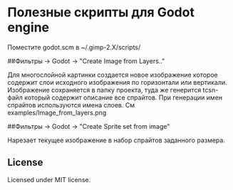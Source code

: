 # Полезные скрипты для Godot engine

Поместите godot.scm в ~/.gimp-2.X/scripts/ 


##Фильтры -> Godot -> "Create Image from Layers.."

Для многослойной картинки создается новое изображение
которое содержит слои исходного изображения по горизонтали или вертикали.
Изображение сохраняется в папку проекта, туда же генерится tcsn-файл
который содержит описание все спрайтов. При генерации имен спрайтов используются имена слоев.
См examples/Image_from_layers.png

##Фильтры -> Godot -> "Create Sprite set from image"

Нарезает текущее изображение в набор спрайтов заданного размера.



## License

Licensed under MIT license.
